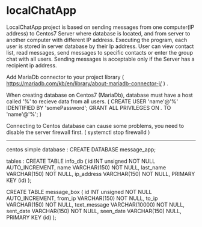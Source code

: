 # localChatApp

LocalChatApp project is based on sending messages from one computer(IP address) to Centos7 Server where database is located, and from server to another computer with different IP address.
Executing the program, each user is stored in server database by their Ip address. 
User can view contact list, read messages, send messages to specific contacts or enter the group chat with all users.
Sending messages is acceptable only if the Server has a recipient ip address.

Add MariaDb connector to your project library ( https://mariadb.com/kb/en/library/about-mariadb-connector-j/ ) .

When creating database on Centos7 (MariaDb), database must have a host called '%' to recieve data from all users.
( CREATE USER 'name'@'%' IDENTIFIED BY 'somePassword';
  GRANT ALL PRIVILEGES ON *.* TO 'name'@'%'; )

Connecting to Centos database can cause some problems, you need to disable the server firewall first. 
( systemctl stop firewalld )

_______________________________________________________

centos simple database : 
CREATE DATABASE message_app;

tables :
CREATE TABLE info_db
(
  id              INT unsigned NOT NULL AUTO_INCREMENT, 
  name            VARCHAR(150) NOT NULL,
  last_name       VARCHAR(150) NOT NULL,
  ip_address      VARCHAR(150) NOT NULL,
  PRIMARY KEY     (id)
);

CREATE TABLE message_box
(
  id                 INT unsigned NOT NULL AUTO_INCREMENT, 
  from_ip            VARCHAR(150) NOT NULL,
  to_ip              VARCHAR(150) NOT NULL,
  text_message       VARCHAR(10000) NOT NULL,
  sent_date          VARCHAR(150) NOT NULL,
  seen_date          VARCHAR(150) NULL,
  PRIMARY KEY        (id)
);




